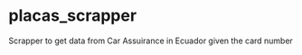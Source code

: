 placas_scrapper
===============

Scrapper to get data from Car Assuirance in Ecuador given the card number